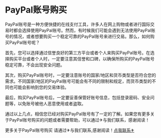# PayPal账号购买

PayPal账号是一种方便快捷的在线支付工具，许多人在网上购物或者进行国际交易时都会选择使用PayPal账号。然而，有时候我们可能会遇到无法使用PayPal账号的情况，或者想要购买一个稳定可靠的PayPal账号来进行交易。那么，如何购买PayPal账号呢？

首先，您可以选择通过信誉良好的第三方平台或者个人来购买PayPal账号。在选择购买平台或者个人时，一定要注意其信誉和口碑，以确保所购买的PayPal账号稳定可靠，不会出现安全问题。

其次，购买PayPal账号时，一定要注意账号的国家/地区和货币类型是否符合您的需求。不同国家/地区的PayPal账号可能会有不同的限制和规定，而货币类型的不同也可能会影响到您的交易体验。

最后，购买PayPal账号后，一定要妥善保管好账号信息，包括登录密码、安全问题等，以免账号被他人恶意使用或者盗取。

通过以上几点，相信您已经对购买PayPal账号有了一定的了解。如果您有更多关于PayPal账号购买的问题或者需要帮助，可以通过✈与我们联系，感谢阅读！

更多关于PayPal账号购买 请通过✈与我们联系,感谢阅读！[点我联系✈](https://faq.G208.com)